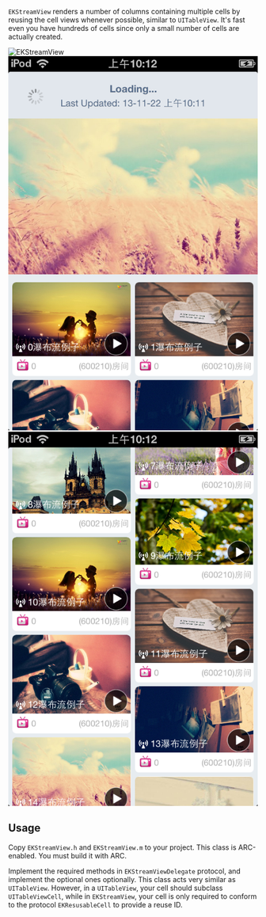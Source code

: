 `EKStreamView` renders a number of columns containing multiple cells by reusing the cell views whenever possible, similar to `UITableView`. It's fast even you have hundreds of cells since only a small number of cells are actually created.

![EKStreamView](https://github.com/ekohe/EKStreamView/raw/master/screenshot.png "Screenshot")
![EKStreamView](https://github.com/guiyunchuan/StreamViewExample/blob/master/Screenshot%202013.11.22%2010.13.35.png "Screenshot")
![EKStreamView](https://github.com/guiyunchuan/StreamViewExample/blob/master/Screenshot%202013.11.22%2010.12.18.png "Screenshot")

## Usage ##

Copy `EKStreamView.h` and `EKStreamView.m` to your project. This class is ARC-enabled. You must build it with ARC.

Implement the required methods in `EKStreamViewDelegate` protocol, and implement the optional ones optionally. This class acts very similar as `UITableView`. However, in a `UITableView`, your cell should subclass `UITableViewCell`, while in `EKStreamView`, your cell is only required to conform to the protocol `EKResusableCell` to provide a reuse ID.